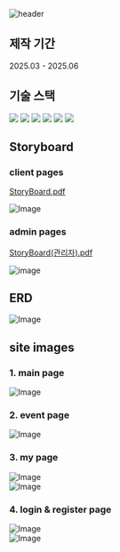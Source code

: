![header](https://capsule-render.vercel.app/api?type=waving&text=All-In-Works&color=auto)
## 제작 기간
2025.03 - 2025.06
## 기술 스택
<img src="https://img.shields.io/badge/spring boot-6DB33F?style=for-the-badge&logo=SpringBoot&logoColor=white"/> <img src="https://img.shields.io/badge/MySQL-4479A1?style=for-the-badge&logo=MySQL&logoColor=white"/>
<img src="https://img.shields.io/badge/Thymeleaf-005F0F?style=for-the-badge&logo=Thymeleaf&logoColor=white"/>
<img src="https://img.shields.io/badge/html5-E34F26?style=for-the-badge&logo=html5&logoColor=white"/> <img src="https://img.shields.io/badge/javascript-F7DF1E?style=for-the-badge&logo=javascript&logoColor=white"/>
<img src="https://img.shields.io/badge/git-F05032?style=for-the-badge&logo=git&logoColor=white"/>
## Storyboard
### client pages
[StoryBoard.pdf](https://github.com/user-attachments/files/19023617/StoryBoard.pdf)

![Image](https://github.com/user-attachments/assets/8cdf4aa5-25ad-48fb-adaf-07051671df97)
### admin pages
[StoryBoard(관리자).pdf](https://github.com/user-attachments/files/19023621/StoryBoard.pdf)

![image](https://github.com/user-attachments/assets/41460d0e-e869-4280-81cb-514e9a1e0d12)

## ERD
![Image](https://github.com/user-attachments/assets/335abe18-02ce-4329-8129-d26b115ce476)
## site images
### 1. main page
![Image](https://github.com/user-attachments/assets/42d082a0-a067-47c3-a088-927695145228)
### 2. event page
![Image](https://github.com/user-attachments/assets/4b2dd4a9-84c3-4d5e-8659-a01e2f1e7fcb)
### 3. my page
![Image](https://github.com/user-attachments/assets/148c3161-bcf7-416a-8424-23cf4ee23835)
<br>
![Image](https://github.com/user-attachments/assets/564adea6-4847-4607-9ab3-7cfffcb5148e)
### 4. login & register page
![Image](https://github.com/user-attachments/assets/0402d349-e0d1-40ac-a215-68e227d0cc6e)
<br>
![Image](https://github.com/user-attachments/assets/fe7f6c6c-33b2-43f3-9e2c-4878db4627c8)
